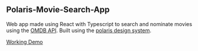 <h2>Polaris-Movie-Search-App</h2>

Web app made using React with Typescript to search and nominate movies using the [OMDB API](http://www.omdbapi.com). Built using the [polaris design system](https://polaris.shopify.com).  

[Working Demo](https://polaris-movie-search-app.herokuapp.com/)
